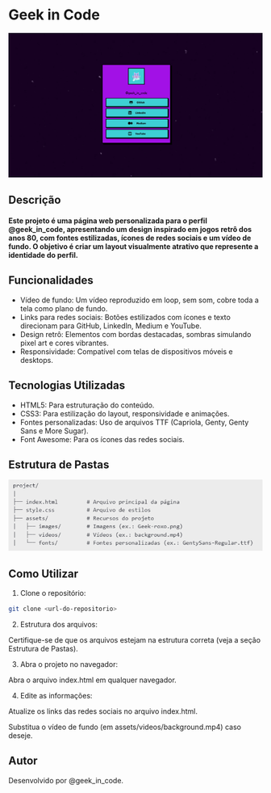 # Geek in Code 

![Print tela linktree do @geek_in_code](./assets/images/linktree.png)
## Descrição

#### Este projeto é uma página web personalizada para o perfil @geek_in_code, apresentando um design inspirado em jogos retrô dos anos 80, com fontes estilizadas, ícones de redes sociais e um vídeo de fundo. O objetivo é criar um layout visualmente atrativo que represente a identidade do perfil.

## Funcionalidades

- Vídeo de fundo: Um vídeo reproduzido em loop, sem som, cobre toda a tela como plano de fundo.
- Links para redes sociais: Botões estilizados com ícones e texto direcionam para GitHub, LinkedIn, Medium e YouTube.
- Design retrô: Elementos com bordas destacadas, sombras simulando pixel art e cores vibrantes.
- Responsividade: Compatível com telas de dispositivos móveis e desktops.

## Tecnologias Utilizadas

- HTML5: Para estruturação do conteúdo.
- CSS3: Para estilização do layout, responsividade e animações.
- Fontes personalizadas: Uso de arquivos TTF (Capriola, Genty, Genty Sans e More Sugar).
- Font Awesome: Para os ícones das redes sociais.

## Estrutura de Pastas

![Estrutura de pastas](./assets/images/print2.png)

## Como Utilizar

1. Clone o repositório:

```sh
git clone <url-do-repositorio>
```

2. Estrutura dos arquivos:
   
Certifique-se de que os arquivos estejam na estrutura correta (veja a seção Estrutura de Pastas).

3. Abra o projeto no navegador:
   
Abra o arquivo index.html em qualquer navegador.

4. Edite as informações:
   
Atualize os links das redes sociais no arquivo index.html.

Substitua o vídeo de fundo (em assets/videos/background.mp4) caso deseje.

## Autor

Desenvolvido por @geek_in_code.